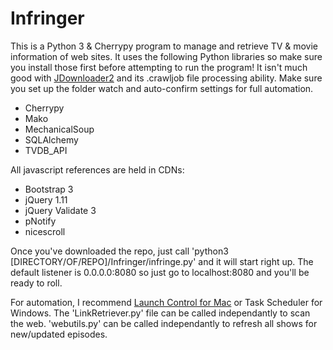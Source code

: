 Infringer
=========

This is a Python 3 & Cherrypy program to manage and retrieve TV & movie information of web sites.  It uses the following Python libraries so make sure you
install those first before attempting to run the program!  It isn't much good with <a href="http://board.jdownloader.org/showthread.php?t=54725">JDownloader2</a> and its .crawljob file processing ability.  Make sure you set up the folder watch and auto-confirm settings for full automation.
<ul>
<li>Cherrypy</li>
<li>Mako</li>
<li>MechanicalSoup</li>
<li>SQLAlchemy</li>
<li>TVDB_API</li>
</ul>

All javascript references are held in CDNs:
<ul>
<li>Bootstrap 3</li>
<li>jQuery 1.11</li>
<li>jQuery Validate 3</li>
<li>pNotify</li>
<li>nicescroll</li>
</ul>

Once you've downloaded the repo, just call 'python3 [DIRECTORY/OF/REPO]/Infringer/infringe.py' and it will start right up. The default listener is 0.0.0.0:8080 so just go to localhost:8080 and you'll be ready to roll.  

For automation, I recommend <a href="">Launch Control for Mac</a> or Task Scheduler for Windows.  The 'LinkRetriever.py' file can be called independantly to scan the web.  'webutils.py' can be called independantly to refresh all shows for new/updated episodes.  

